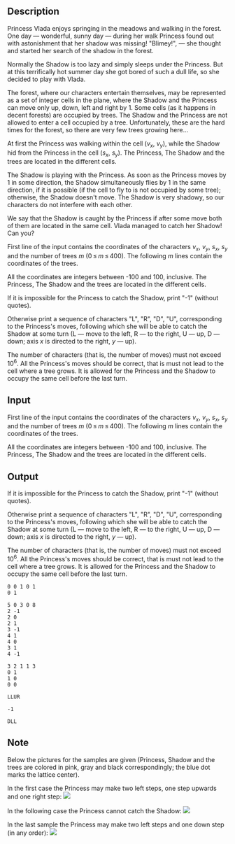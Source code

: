 ## Description

<div><p><span class="tex-font-style-it">Princess Vlada enjoys springing in the meadows and walking in the forest. One day — wonderful, sunny day — during her walk Princess found out with astonishment that her shadow was missing! "Blimey!", — she thought and started her search of the shadow in the forest.</span></p><p><span class="tex-font-style-it">Normally the Shadow is too lazy and simply sleeps under the Princess. But at this terrifically hot summer day she got bored of such a dull life, so she decided to play with Vlada.</span></p><p>The forest, where our characters entertain themselves, may be represented as a set of integer cells in the plane, where the Shadow and the Princess can move only up, down, left and right by <span class="tex-span">1</span>. Some cells (as it happens in decent forests) are occupied by trees. The Shadow and the Princess are not allowed to enter a cell occupied by a tree. Unfortunately, these are the hard times for the forest, so there are very few trees growing here...</p><p>At first the Princess was walking within the cell (<span class="tex-span"><i>v</i><sub class="lower-index"><i>x</i></sub></span>,&nbsp;<span class="tex-span"><i>v</i><sub class="lower-index"><i>y</i></sub></span>), while the Shadow hid from the Princess in the cell (<span class="tex-span"><i>s</i><sub class="lower-index"><i>x</i></sub></span>,&nbsp;<span class="tex-span"><i>s</i><sub class="lower-index"><i>y</i></sub></span>). The Princess, The Shadow and the trees are located in the different cells.</p><p>The Shadow is playing with the Princess. As soon as the Princess moves by <span class="tex-span">1</span> in some direction, the Shadow simultaneously flies by <span class="tex-span">1</span> in the same direction, if it is possible (if the cell to fly to is not occupied by some tree); otherwise, the Shadow doesn't move. The Shadow is very shadowy, so our characters do not interfere with each other.</p><p>We say that the Shadow is caught by the Princess if after some move both of them are located in the same cell. Vlada managed to catch her Shadow! Can you?</p></div><div class="input-specification"><p>First line of the input contains the coordinates of the characters <span class="tex-span"><i>v</i><sub class="lower-index"><i>x</i></sub></span>, <span class="tex-span"><i>v</i><sub class="lower-index"><i>y</i></sub></span>, <span class="tex-span"><i>s</i><sub class="lower-index"><i>x</i></sub></span>, <span class="tex-span"><i>s</i><sub class="lower-index"><i>y</i></sub></span> and the number of trees <span class="tex-span"><i>m</i></span> (<span class="tex-span">0 ≤ <i>m</i> ≤ 400</span>). The following <span class="tex-span"><i>m</i></span> lines contain the coordinates of the trees.</p><p>All the coordinates are integers between -100 and 100, inclusive. The Princess, The Shadow and the trees are located in the different cells.</p></div><div class="output-specification"><p>If it is impossible for the Princess to catch the Shadow, print "<span class="tex-font-style-tt">-1</span>" (without quotes).</p><p>Otherwise print a sequence of characters "<span class="tex-font-style-tt">L</span>", "<span class="tex-font-style-tt">R</span>", "<span class="tex-font-style-tt">D</span>", "<span class="tex-font-style-tt">U</span>", corresponding to the Princess's moves, following which she will be able to catch the Shadow at some turn (<span class="tex-font-style-tt">L</span> — move to the left, <span class="tex-font-style-tt">R</span> — to the right, <span class="tex-font-style-tt">U</span> — up, <span class="tex-font-style-tt">D</span> — down; axis <span class="tex-span"><i>x</i></span> is directed to the right, <span class="tex-span"><i>y</i></span> — up).</p><p>The number of characters (that is, the number of moves) must not exceed <span class="tex-span">10<sup class="upper-index">6</sup></span>. All the Princess's moves should be correct, that is must not lead to the cell where a tree grows. It is allowed for the Princess and the Shadow to occupy the same cell before the last turn.</p></div>

## Input

<p>First line of the input contains the coordinates of the characters <span class="tex-span"><i>v</i><sub class="lower-index"><i>x</i></sub></span>, <span class="tex-span"><i>v</i><sub class="lower-index"><i>y</i></sub></span>, <span class="tex-span"><i>s</i><sub class="lower-index"><i>x</i></sub></span>, <span class="tex-span"><i>s</i><sub class="lower-index"><i>y</i></sub></span> and the number of trees <span class="tex-span"><i>m</i></span> (<span class="tex-span">0 ≤ <i>m</i> ≤ 400</span>). The following <span class="tex-span"><i>m</i></span> lines contain the coordinates of the trees.</p><p>All the coordinates are integers between -100 and 100, inclusive. The Princess, The Shadow and the trees are located in the different cells.</p>

## Output

<p>If it is impossible for the Princess to catch the Shadow, print "<span class="tex-font-style-tt">-1</span>" (without quotes).</p><p>Otherwise print a sequence of characters "<span class="tex-font-style-tt">L</span>", "<span class="tex-font-style-tt">R</span>", "<span class="tex-font-style-tt">D</span>", "<span class="tex-font-style-tt">U</span>", corresponding to the Princess's moves, following which she will be able to catch the Shadow at some turn (<span class="tex-font-style-tt">L</span> — move to the left, <span class="tex-font-style-tt">R</span> — to the right, <span class="tex-font-style-tt">U</span> — up, <span class="tex-font-style-tt">D</span> — down; axis <span class="tex-span"><i>x</i></span> is directed to the right, <span class="tex-span"><i>y</i></span> — up).</p><p>The number of characters (that is, the number of moves) must not exceed <span class="tex-span">10<sup class="upper-index">6</sup></span>. All the Princess's moves should be correct, that is must not lead to the cell where a tree grows. It is allowed for the Princess and the Shadow to occupy the same cell before the last turn.</p>





```input1
0 0 1 0 1
0 1

```




```input2
5 0 3 0 8
2 -1
2 0
2 1
3 -1
4 1
4 0
3 1
4 -1

```




```input3
3 2 1 1 3
0 1
1 0
0 0

```




```output1
LLUR

```




```output2
-1

```




```output3
DLL
```



## Note

<p>Below the pictures for the samples are given (Princess, Shadow and the trees are colored in pink, gray and black correspondingly; the blue dot marks the lattice center).</p><p>In the first case the Princess may make two left steps, one step upwards and one right step: <img class="tex-graphics" src="file://RclpEB7L.png" style="max-width: 100.0%;max-height: 100.0%;"></p><p>In the following case the Princess cannot catch the Shadow: <img class="tex-graphics" src="file://UjAHEbKk.png" style="max-width: 100.0%;max-height: 100.0%;"></p><p>In the last sample the Princess may make two left steps and one down step (in any order): <img class="tex-graphics" src="file://0pw13adg.png" style="max-width: 100.0%;max-height: 100.0%;"></p>
